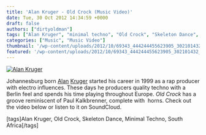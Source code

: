 ```yaml
---
title: 'Alan Kruger - Old Crock (Music Video)'
date: Tue, 30 Oct 2012 14:34:59 +0000
draft: false
authors: ["dirtyoldman"]
tags: ["Alan Kruger", "minimal techno", "Old Crock", "Skeleton Dance", "south africa"]
categories: ["Music", "Music Video"]
thumbnail: '/wp-content/uploads/2012/10/69343_444244455623905_302101432_n-150x150.jpg'
featured: '/wp-content/uploads/2012/10/69343_444244455623905_302101432_n-304x190.jpg'
---
```


[![](/wp-content/uploads/2012/10/69343_444244455623905_302101432_n.jpg "Alan Kruger")](/2012/10/30/alan-kruger-old-crock-music-video/69343_444244455623905_302101432_n/)

Johannesburg born [Alan](https://soundcloud.com/alankruger) [Kruger](https://www.facebook.com/AlanKrugerMusic) started his career in 1999 as a rap producer with electro influences. These days he producers quality techno with a Berlin feel and spends his time playing throughout Europe. _Old Crock_ has  a groove reminiscent of Paul Kalkbrenner, complete with  horns. Check out the video below or listen to it on SoundCloud.

\[tags\]Alan Kruger, Old Crock, Skeleton Dance, Minimal Techno, South Africa\[/tags\]